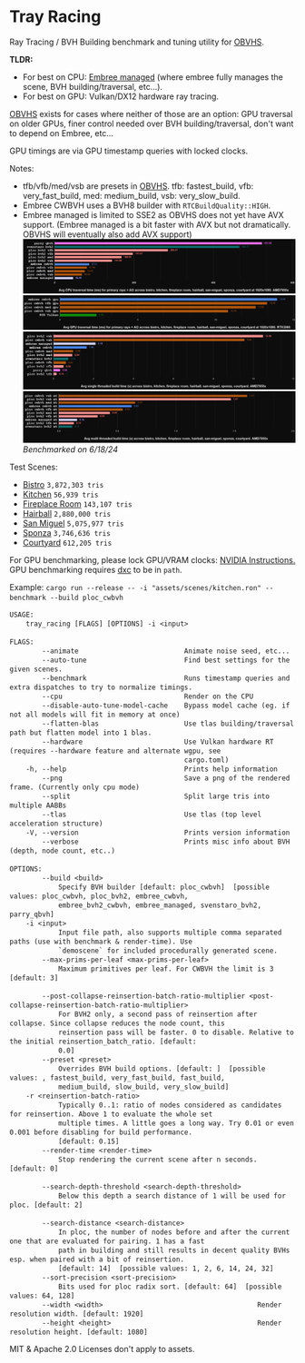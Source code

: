 # Tray Racing

Ray Tracing / BVH Building benchmark and tuning utility for [OBVHS](https://github.com/DGriffin91/obvhs).

**TLDR:**
- For best on CPU: [Embree managed](https://www.embree.org/api.html) (where embree fully manages the scene, BVH building/traversal, etc...). 
- For best on GPU: Vulkan/DX12 hardware ray tracing.

[OBVHS](https://github.com/DGriffin91/obvhs) exists for cases where neither of those are an option: GPU traversal on older GPUs, finer control needed over BVH building/traversal, don't want to depend on Embree, etc...

GPU timings are via GPU timestamp queries with locked clocks. 

Notes:
- tfb/vfb/med/vsb are presets in [OBVHS](https://github.com/DGriffin91/obvhs). tfb: fastest_build, vfb: very_fast_build, med: medium_build, vsb: very_slow_build. 
- Embree CWBVH uses a BVH8 builder with `RTCBuildQuality::HIGH`. 
- Embree managed is limited to SSE2 as OBVHS does not yet have AVX support. (Embree managed is a bit faster with AVX but not dramatically. OBVHS will eventually also add AVX support)
![cpu_traversal_bench](results/cpu_traversal_bench.PNG)
![gpu_traversal_bench](results/gpu_traversal_bench.PNG)
![cpu_single_threaded_building_bench](results/cpu_single_threaded_building_bench.PNG)
![cpu_multi_threaded_building_bench](results/cpu_multi_threaded_building_bench.PNG)
*Benchmarked on 6/18/24*

Test Scenes:

- [Bistro](https://developer.nvidia.com/orca/amazon-lumberyard-bistro) `3,872,303 tris` 
- [Kitchen](https://github.com/DGriffin91/tray_racing/blob/main/assets/obj/kitchen.obj) `56,939 tris` 
- [Fireplace Room](https://casual-effects.com/data/) `143,107 tris` 
- [Hairball](https://casual-effects.com/data/) `2,880,000 tris` 
- [San Miguel](https://casual-effects.com/data/) `5,075,977 tris` 
- [Sponza](https://www.intel.com/content/www/us/en/developer/topic-technology/graphics-research/samples.html) `3,746,636 tris` 
- [Courtyard](https://www.unrealengine.com/marketplace/en-US/product/middle-eastern-courtyard) `612,205 tris` 

For GPU benchmarking, please lock GPU/VRAM clocks: [NVIDIA Instructions.](https://developer.nvidia.com/blog/advanced-api-performance-setstablepowerstate/)
GPU benchmarking requires [dxc](https://github.com/microsoft/DirectXShaderCompiler) to be in `path`.

Example:
`cargo run --release -- -i "assets/scenes/kitchen.ron" --benchmark --build ploc_cwbvh`

```
USAGE:
    tray_racing [FLAGS] [OPTIONS] -i <input>

FLAGS:
        --animate                          Animate noise seed, etc...
        --auto-tune                        Find best settings for the given scenes.
        --benchmark                        Runs timestamp queries and extra dispatches to try to normalize timings.
        --cpu                              Render on the CPU
        --disable-auto-tune-model-cache    Bypass model cache (eg. if not all models will fit in memory at once)
        --flatten-blas                     Use tlas building/traversal path but flatten model into 1 blas.
        --hardware                         Use Vulkan hardware RT (requires --hardware feature and alternate wgpu, see
                                           cargo.toml)
    -h, --help                             Prints help information
        --png                              Save a png of the rendered frame. (Currently only cpu mode)
        --split                            Split large tris into multiple AABBs
        --tlas                             Use tlas (top level acceleration structure)
    -V, --version                          Prints version information
        --verbose                          Prints misc info about BVH (depth, node count, etc..)

OPTIONS:
        --build <build>
            Specify BVH builder [default: ploc_cwbvh]  [possible values: ploc_cwbvh, ploc_bvh2, embree_cwbvh,
            embree_bvh2_cwbvh, embree_managed, svenstaro_bvh2, parry_qbvh]
    -i <input>
            Input file path, also supports multiple comma separated paths (use with benchmark & render-time). Use
            `demoscene` for included procedurally generated scene.
        --max-prims-per-leaf <max-prims-per-leaf>
            Maximum primitives per leaf. For CWBVH the limit is 3 [default: 3]

        --post-collapse-reinsertion-batch-ratio-multiplier <post-collapse-reinsertion-batch-ratio-multiplier>
            For BVH2 only, a second pass of reinsertion after collapse. Since collapse reduces the node count, this
            reinsertion pass will be faster. 0 to disable. Relative to the initial reinsertion_batch_ratio. [default:
            0.0]
        --preset <preset>
            Overrides BVH build options. [default: ]  [possible values: , fastest_build, very_fast_build, fast_build,
            medium_build, slow_build, very_slow_build]
    -r <reinsertion-batch-ratio>
            Typically 0..1: ratio of nodes considered as candidates for reinsertion. Above 1 to evaluate the whole set
            multiple times. A little goes a long way. Try 0.01 or even 0.001 before disabling for build performance.
            [default: 0.15]
        --render-time <render-time>
            Stop rendering the current scene after n seconds. [default: 0]

        --search-depth-threshold <search-depth-threshold>
            Below this depth a search distance of 1 will be used for ploc. [default: 2]

        --search-distance <search-distance>
            In ploc, the number of nodes before and after the current one that are evaluated for pairing. 1 has a fast
            path in building and still results in decent quality BVHs esp. when paired with a bit of reinsertion.
            [default: 14]  [possible values: 1, 2, 6, 14, 24, 32]
        --sort-precision <sort-precision>
            Bits used for ploc radix sort. [default: 64]  [possible values: 64, 128]
        --width <width>                                      Render resolution width. [default: 1920]
        --height <height>                                    Render resolution height. [default: 1080]
```

MIT & Apache 2.0 Licenses don't apply to assets.